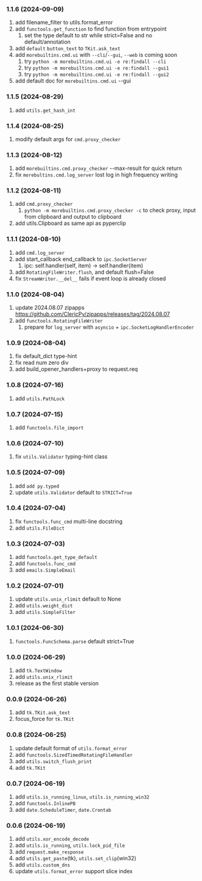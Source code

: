 ### 1.1.6 (2024-09-09)
1. add filename_filter to utils.format_error
2. add `functools.get_function` to find function from entrypoint
   1. set the type default to str while strict=False and no default/annotation
3. add `default` `button_text` to `TKit.ask_text`
4. add `morebuiltins.cmd.ui` with `--cli`/`--gui`, `--web` is coming soon
   1. try `python -m morebuiltins.cmd.ui -e re:findall --cli`
   2. try `python -m morebuiltins.cmd.ui -e re:findall --gui1`
   3. try `python -m morebuiltins.cmd.ui -e re:findall --gui2`
5. add default doc for `morebuiltins.cmd.ui` --gui

### 1.1.5 (2024-08-29)
1. add `utils.get_hash_int`

### 1.1.4 (2024-08-25)
1. modify default args for `cmd.proxy_checker`

### 1.1.3 (2024-08-12)
1. add `morebuiltins.cmd.proxy_checker` --max-result for quick return
2. fix `morebultins.cmd.log_server` lost log in high frequency writing

### 1.1.2 (2024-08-11)
1. add `cmd.proxy_checker`
   1. `python -m morebuiltins.cmd.proxy_checker -c` to check proxy, input from clipboard and output to clipboard
2. add utils.Clipboard as same api as pyperclip

### 1.1.1 (2024-08-10)
1. add `cmd.log_server`
2. add start_callback end_callback to `ipc.SocketServer`
   1. ipc: self.handler(self, item) -> self.handler(item)
3. add `RotatingFileWriter.flush`, and default flush=False
4. fix `StreamWriter.__del__` fails if event loop is already closed

### 1.1.0 (2024-08-04)
1. update 2024.08.07 zipapps https://github.com/ClericPy/zipapps/releases/tag/2024.08.07
2. add `functools.RotatingFileWriter`
   1. prepare for `log_server` with `asyncio` + `ipc.SocketLogHandlerEncoder`

### 1.0.9 (2024-08-04)
1. fix default_dict type-hint
2. fix read num zero div
3. add build_opener_handlers+proxy to request.req

### 1.0.8 (2024-07-16)
1. add `utils.PathLock`

### 1.0.7 (2024-07-15)
1. add `functools.file_import`

### 1.0.6 (2024-07-10)
1. fix `utils.Validator` typing-hint class

### 1.0.5 (2024-07-09)
1. add `add py.typed`
2. update `utils.Validator` default to `STRICT=True`

### 1.0.4 (2024-07-04)
1. fix `functools.func_cmd` multi-line docstring
2. add `utils.FileDict`

### 1.0.3 (2024-07-03)
1. add `functools.get_type_default`
2. add `functools.func_cmd`
3. add `emails.SimpleEmail`

### 1.0.2 (2024-07-01)
1. update `utils.unix_rlimit` default to None
2. add `utils.weight_dict`
3. add `utils.SimpleFilter`

### 1.0.1 (2024-06-30)
1. `functools.FuncSchema.parse` default strict=True

### 1.0.0 (2024-06-29)
1. add `tk.TextWindow`
2. add `utils.unix_rlimit`
3. release as the first stable version

### 0.0.9 (2024-06-26)
1. add `tk.TKit.ask_text`
2. focus_force for `tk.TKit`

### 0.0.8 (2024-06-25)
1. update default format of `utils.format_error`
2. add `functools.SizedTimedRotatingFileHandler`
3. add `utils.switch_flush_print`
4. add `tk.TKit`

### 0.0.7 (2024-06-19)
1. add `utils.is_running_linux`, `utils.is_running_win32`
2. add `functools.InlinePB`
3. add `date.ScheduleTimer`, `date.Crontab`

### 0.0.6 (2024-06-19)
1. add `utils.xor_encode_decode`
2. add `utils.is_running`, `utils.lock_pid_file`
3. add `request.make_response`
4. add `utils.get_paste`(tk), `utils.set_clip`(win32)
5. add `utils.custom_dns`
6. update `utils.format_error` support slice index
